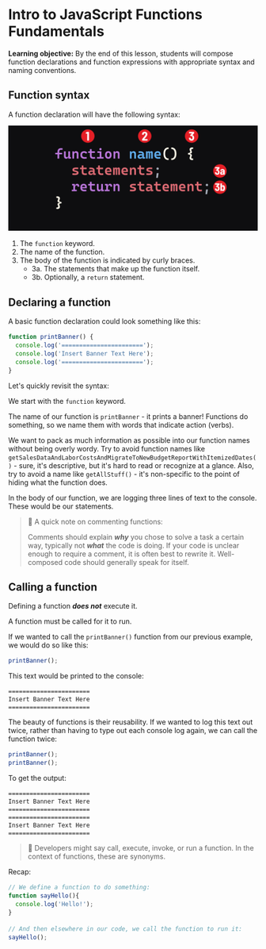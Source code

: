 <h1>
  <span class="headline">Intro to JavaScript Functions</span>
  <span class="subhead">Fundamentals</span>
</h1>

**Learning objective:** By the end of this lesson, students will compose function declarations and function expressions with appropriate syntax and naming conventions.

## Function syntax

A function declaration will have the following syntax: 

![Basic function declaration syntax](./assets/function-syntax.png)

1. The `function` keyword.
2. The name of the function.
3. The body of the function is indicated by curly braces. 
   - 3a. The statements that make up the function itself.
   - 3b. Optionally, a `return` statement.

## Declaring a function

A basic function declaration could look something like this:

```javascript
function printBanner() {
  console.log('=======================');
  console.log('Insert Banner Text Here');
  console.log('=======================');
}
```

Let's quickly revisit the syntax:

We start with the `function` keyword.

The name of our function is `printBanner` - it prints a banner! Functions do something, so we name them with words that indicate action (verbs). 

We want to pack as much information as possible into our function names without being overly wordy. Try to avoid function names like `getSalesDataAndLaborCostsAndMigrateToNewBudgetReportWithItemizedDates()` - sure, it's descriptive, but it's hard to read or recognize at a glance. Also, try to avoid a name like `getAllStuff()` - it's non-specific to the point of hiding what the function does. 

In the body of our function, we are logging three lines of text to the console. These would be our statements. 

> 🧠 A quick note on commenting functions:
> 
> Comments should explain ***why*** you chose to solve a task a certain way, typically not ***what*** the code is doing. If your code is unclear enough to require a comment, it is often best to rewrite it. Well-composed code should generally speak for itself.

## Calling a function

Defining a function ***does not*** execute it. 

A function must be called for it to run. 

If we wanted to call the `printBanner()` function from our previous example, we would do so like this:

```javascript
printBanner();
```

This text would be printed to the console:

```plain
=======================
Insert Banner Text Here
=======================
```

The beauty of functions is their reusability. If we wanted to log this text out twice, rather than having to type out each console log again, we can call the function twice: 

```javascript
printBanner();
printBanner();
```

To get the output: 
```
=======================
Insert Banner Text Here
=======================
=======================
Insert Banner Text Here
=======================
```

> 🧠 Developers might say call, execute, invoke, or run a function. In the context of functions, these are synonyms.

Recap: 

```javascript
// We define a function to do something:
function sayHello(){
  console.log('Hello!');
}

// And then elsewhere in our code, we call the function to run it:
sayHello();
```

